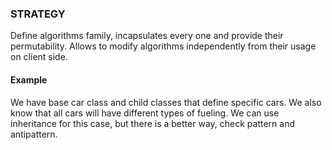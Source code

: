 ### STRATEGY
Define algorithms family, incapsulates every one and provide their permutability. Allows to modify algorithms independently from
their usage on client side.

#### Example
We have base car class and child classes that define specific cars. We also know that all cars will have different types of fueling.
We can use inheritance for this case, but there is a better way, check pattern and antipattern. 